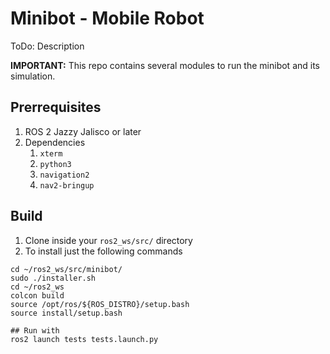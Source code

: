 # Minibot - Mobile Robot

ToDo: Description

**IMPORTANT:** This repo contains several modules to run the minibot and its simulation.

## Prerrequisites

1. ROS 2 Jazzy Jalisco or later
2. Dependencies
    1. `xterm`
    2. `python3`
    3. `navigation2`
    4. `nav2-bringup`

## Build

1. Clone inside your `ros2_ws/src/` directory
2. To install just the following commands
```
cd ~/ros2_ws/src/minibot/
sudo ./installer.sh
cd ~/ros2_ws
colcon build
source /opt/ros/${ROS_DISTRO}/setup.bash
source install/setup.bash

## Run with
ros2 launch tests tests.launch.py
```
